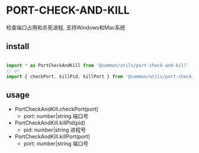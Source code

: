 # PORT-CHECK-AND-KILL

检查端口占用和杀死进程, 支持Windows和Mac系统

## install

``` js

import * as PortCheckAndKill from '@common/utils/port-check-and-kill'
// or
import { checkPort, killPid, killPort } from '@common/utils/port-check-and-kill'

```

## usage

- PortCheckAndKill.checkPort(port)
  - port: number|string 端口号
- PortCheckAndKill.killPid(pid)
  - pid: number|string 进程号
- PortCheckAndKill.killPort(port)
  - port: number|string 端口号
